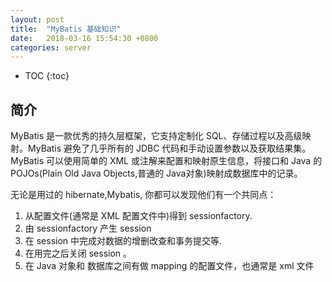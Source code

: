 ```yaml
---
layout: post
title:  "MyBatis 基础知识"
date:   2018-03-16 15:54:30 +0800
categories: server
---
```


* TOC
{:toc}


## 简介

MyBatis 是一款优秀的持久层框架，它支持定制化 SQL、存储过程以及高级映射。MyBatis 避免了几乎所有的 JDBC 代码和手动设置参数以及获取结果集。MyBatis 可以使用简单的 XML 或注解来配置和映射原生信息，将接口和 Java 的 POJOs(Plain Old Java Objects,普通的 Java对象)映射成数据库中的记录。

无论是用过的 hibernate,Mybatis, 你都可以发现他们有一个共同点：
1. 从配置文件(通常是 XML 配置文件中)得到 sessionfactory.
2. 由 sessionfactory 产生 session
3. 在 session 中完成对数据的增删改查和事务提交等.
4. 在用完之后关闭 session 。
5. 在 Java 对象和 数据库之间有做 mapping 的配置文件，也通常是 xml 文件





